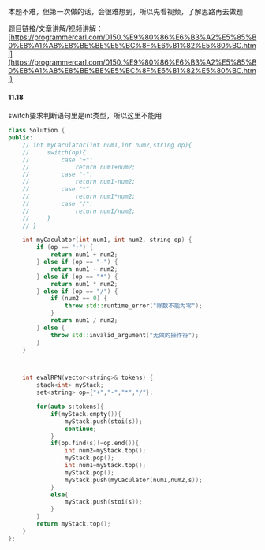 本题不难，但第一次做的话，会很难想到，所以先看视频，了解思路再去做题 

题目链接/文章讲解/视频讲解：[https://programmercarl.com/0150.%E9%80%86%E6%B3%A2%E5%85%B0%E8%A1%A8%E8%BE%BE%E5%BC%8F%E6%B1%82%E5%80%BC.html](https://programmercarl.com/0150.%E9%80%86%E6%B3%A2%E5%85%B0%E8%A1%A8%E8%BE%BE%E5%BC%8F%E6%B1%82%E5%80%BC.html)


#### 11.18
switch要求判断语句里是int类型，所以这里不能用

```c++
class Solution {
public:
    // int myCaculator(int num1,int num2,string op){
    //     switch(op){
    //         case "+":
    //             return num1+num2;
    //         case "-":
    //             return num1-num2;
    //         case "*":
    //             return num1*num2;
    //         case "/":
    //             return num1/num2;
    //     }
    // }

    int myCaculator(int num1, int num2, string op) {
        if (op == "+") {
            return num1 + num2;
        } else if (op == "-") {
            return num1 - num2;
        } else if (op == "*") {
            return num1 * num2;
        } else if (op == "/") {
            if (num2 == 0) {
                throw std::runtime_error("除数不能为零");
            }
            return num1 / num2;
        } else {
            throw std::invalid_argument("无效的操作符");
        }
    }



    int evalRPN(vector<string>& tokens) {
        stack<int> myStack;
        set<string> op={"+","-","*","/"};

        for(auto s:tokens){
            if(myStack.empty()){
                myStack.push(stoi(s));
                continue;
            }
            if(op.find(s)!=op.end()){
                int num2=myStack.top();
                myStack.pop();
                int num1=myStack.top();
                myStack.pop();
                myStack.push(myCaculator(num1,num2,s));
            }
            else{
                myStack.push(stoi(s));
            }
        }
        return myStack.top();
    }
};
```
